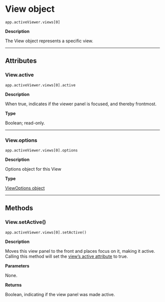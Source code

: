 <a id="view"></a>

# View object

`app.activeViewer.views[0]`

**Description**

The View object represents a specific view.

---

## Attributes

<a id="view-active"></a>

### View.active

`app.activeViewer.views[0].active`

**Description**

When true, indicates if the viewer panel is focused, and thereby frontmost.

**Type**

Boolean; read-only.

---

<a id="view-options"></a>

### View.options

`app.activeViewer.views[0].options`

**Description**

Options object for this View

**Type**

[ViewOptions object](viewoptions.md#viewoptions)

---

## Methods

<a id="view-setactive"></a>

### View.setActive()

`app.activeViewer.views[0].setActive()`

**Description**

Moves this view panel to the front and places focus on it, making it active.
Calling this method will set the [view’s active attribute](#view-active) to true.

**Parameters**

None.

**Returns**

Boolean, indicating if the view panel was made active.
